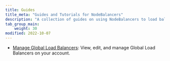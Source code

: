 ```yaml
---
title: Guides
title_meta: "Guides and Tutorials for NodeBalancers"
description: "A collection of guides on using NodeBalancers to load balance applications hosted on the Linode platform."
tab_group_main:
    weight: 30
modified: 2022-10-07
---
```

- [Manage Global Load Balancers](/docs/products/networking/loadbalancer-draft/guides/manage/): View, edit, and manage Global Load Balancers on your account.